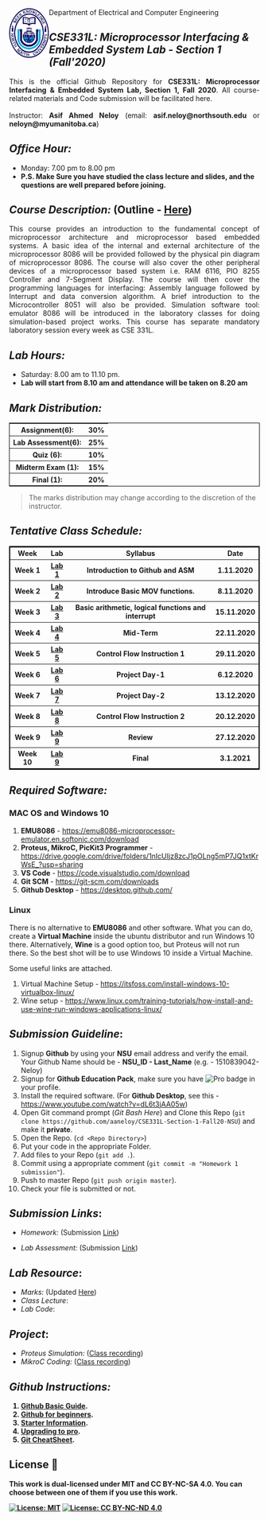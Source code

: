 <html>
  
<img align="left" width="80" height="100" src="https://github.com/NeloyNSU/CSE482_Summer-19_Section7/blob/master/image/nsulogo.png">
Department of Electrical and Computer Engineering


## _CSE331L: Microprocessor Interfacing & Embedded System Lab - Section 1 (Fall'2020)_ 

<p align="justify">
This is the official Github Repository for <b>CSE331L: Microprocessor Interfacing & Embedded System Lab, Section 1, Fall 2020</b>. All course-related materials and Code submission will be facilitated here.</br> </br> 
Instructor: <strong>Asif Ahmed Neloy</strong> (email: <strong>asif.neloy@northsouth.edu</strong> or <strong>neloyn@myumanitoba.ca</strong>)

## _Office Hour:_
* Monday: 7.00 pm to 8.00 pm
* **P.S. Make Sure you have studied the class lecture and slides, and the questions are well prepared before joining.**
</p>

## _Course Description:_ (Outline - <a href="https://github.com/aaneloy/CSE331L-Section-1-Fall20-NSU/blob/master/Course%20Material/CSE331L_Course_Outline_Fall_2020_Section_1.pdf">Here</a>)
<p align="justify">
This course provides an introduction to the fundamental concept of microprocessor architecture and microprocessor based embedded systems. A basic idea of the internal and external architecture of the microprocessor 8086 will be provided followed by the physical pin diagram of microprocessor 8086. The course will also cover the other peripheral devices of a microprocessor based system i.e. RAM 6116, PIO 8255 Controller and 7-Segment Display. The course will then cover the programming languages for interfacing: Assembly language followed by Interrupt and data conversion algorithm. A brief introduction to the Microcontroller 8051 will also be provided. Simulation software tool: emulator 8086 will be introduced in the laboratory classes for doing simulation-based project works. This course has separate mandatory laboratory session every week as CSE 331L.
</p>

## _Lab Hours:_
* Saturday: 8.00 am to 11.10 pm.
* **Lab will start from 8.10 am and attendance will be taken on 8.20 am**

## _Mark Distribution:_
<p align="central">
<table style="border:1px solid black;margin-left:auto;margin-right:auto;">
  <tr>
    <th>Assignment(6):</th>
    <th>30%</th> 
  </tr>
  <tr>
    <th>Lab Assessment(6):</th>
    <th>25%</th>
  <tr>
    <th>Quiz (6):</th>
    <th>10%</th> 
  </tr>
    <tr>
    <th>Midterm Exam (1):</th>
    <th>15%</th>
  </tr> 
   </tr>
    <tr>
    <th>Final (1):</th>
    <th>20%</th>
  </tr>  
</table>
</p>

> The marks distribution may change according to the discretion of the instructor.

## _Tentative Class Schedule:_
<p align="central">
<table style="border:2px solid black;margin-left:auto;margin-right:auto;">
  <tr>
    <th>Week</th>
    <th>Lab</th> 
    <th>Syllabus</th>
    <th>Date</th>
  </tr>
  <tr>
    <th>Week 1</th>
    <th><a href="">Lab 1</a></th> 
    <th>Introduction to Github and ASM</th>
    <th>1.11.2020</th>
  </tr>
  <tr>
    <th>Week 2</th>
    <th><a href="">Lab 2</a></th> 
    <th>Introduce Basic MOV functions. </th>
    <th>8.11.2020</th>
  </tr>
  <tr>
    <th>Week 3</th>
    <th><a href="">Lab 3</a></th> 
    <th>Basic arithmetic, logical functions and interrupt</th>
    <th>15.11.2020</th>
  </tr>
  <tr>
    <th>Week 4</th>
    <th><a href="">Lab 4</a></th> 
    <th>Mid-Term</th>
    <th>22.11.2020</th>
  </tr>
  <tr>
    <th>Week 5</th>
    <th><a href="">Lab 5</a></th> 
    <th>Control Flow Instruction 1</th>
    <th>29.11.2020</th>
  </tr>
  <tr>
    <th>Week 6</th>
    <th><a href="">Lab 6</a></th> 
    <th>Project Day-1</th>
    <th>6.12.2020</th>
  </tr>
  <tr>
    <th>Week 7</th>
    <th><a href="">Lab 7</a></th> 
    <th>Project Day-2</th>
    <th>13.12.2020</th>
  </tr>
  <tr>
    <th>Week 8</th>
    <th><a href="">Lab 8</a></th> 
    <th>Control Flow Instruction 2</th>
    <th>20.12.2020</th>
  </tr>
    <tr>
    <th>Week 9</th>
    <th><a href="">Lab 9</a></th> 
    <th>Review</th>
    <th>27.12.2020</th>
  </tr>
  <tr>
    <th>Week 10</th>
    <th><a href="">Lab 9</a></th> 
    <th>Final</th>
    <th>3.1.2021</th>
  </tr>
</table>
</p>

## _Required Software:_

### MAC OS and Windows 10
1. **EMU8086** - https://emu8086-microprocessor-emulator.en.softonic.com/download
2. **Proteus, MikroC, PicKit3 Programmer** - https://drive.google.com/drive/folders/1nIcUIjz8zcJ1pOLng5mP7JQ1xtKrWsE_?usp=sharing
3. **VS Code** - https://code.visualstudio.com/download
4. **Git SCM** - https://git-scm.com/downloads
5. **Github Desktop** - https://desktop.github.com/

### Linux
There is no alternative to **EMU8086** and other software. What you can do, create a **Virtual Machine** inside the ubuntu distributor and run Windows 10 there. Alternatively, **Wine** is a good option too, but Proteus will not run there. So the best shot will be to use Windows 10 inside a Virtual Machine.

Some useful links are attached.

1. Virtual Machine Setup - https://itsfoss.com/install-windows-10-virtualbox-linux/
2. Wine setup - https://www.linux.com/training-tutorials/how-install-and-use-wine-run-windows-applications-linux/


## _Submission Guideline_:
<p align="central">

1. Signup **Github** by using your **NSU** email address and verify the email. Your Github Name should be - **NSU_ID - Last_Name** (e.g. - 1510839042-Neloy)
2. Signup for **Github Education Pack**, make sure you have ![Pro](https://webapps.stackexchange.com/questions/123808/github-whats-this-pro-tag-on-my-profile) badge in your profile.  
3. Install the required software. (For **Github Desktop**, see this - https://www.youtube.com/watch?v=dL6t3jAA05w)
4. Open Git command prompt (*Git Bash Here*) and Clone this Repo (```git clone https://github.com/aaneloy/CSE331L-Section-1-Fall20-NSU```) and make it **private**.
5. Open the Repo. (```cd <Repo Directory>```)
6. Put your code in the appropriate Folder.
7. Add files to your Repo (```git add .```).
8. Commit using a appropriate comment (```git commit -m "Homework 1 submission"```).
9. Push to master Repo (```git push origin master```).
10. Check your file is submitted or not.

</p>

## _Submission Links_:

* _Homework:_ (Submission <a href="https://github.com/aaneloy/CSE331L-Section-1-Fall20-NSU/tree/master/Homework%20Submission">Link</a>)

* _Lab Assessment:_ (Submission <a href="https://github.com/aaneloy/CSE331L-Section-1-Fall20-NSU/tree/master/Lab%20Assessment%20Submission">Link</a>)

## _Lab Resource_:

* _Marks:_ (Updated <a href="">Here</a>)
* _Class Lecture_: 
* _Lab Code_: 

## _Project_:

* _Proteus Simulation:_ (<a href="">Class recording</a>)
* _MikroC Coding:_ (<a href="">Class recording</a>)


## _Github Instructions:_
<p align="justify">
<b>
  <ol> 
   <li> <a href="https://guides.github.com/">Github Basic Guide</a>. </i>
  <li> <a href="https://product.hubspot.com/blog/git-and-github-tutorial-for-beginners">Github for beginners</a>. </i>
  <li> <a href="https://towardsdatascience.com/getting-started-with-git-and-github-6fcd0f2d4ac6"> Starter Information</a>.</li>
  <li> <a href="https://education.github.com/pack"> Upgrading to pro</a>.</li>
  <li> <a href="https://gist.github.com/hofmannsven/6814451"> Git CheatSheet</a>.</li>
 </ol> 
</p>


</html>

## License 📄
This work is dual-licensed under MIT and CC BY-NC-SA 4.0. You can choose between one of them if you use this work.

[![License: MIT](https://img.shields.io/badge/License-MIT-yellow.svg)](https://opensource.org/licenses/MIT) [![License: CC BY-NC-ND 4.0](https://img.shields.io/badge/License-CC%20BY--NC--ND%204.0-lightgrey.svg)](https://creativecommons.org/licenses/by-nc-nd/4.0/)

